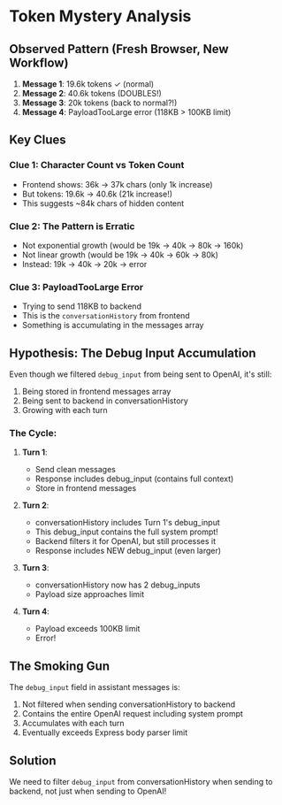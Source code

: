 # Token Mystery Analysis

## Observed Pattern (Fresh Browser, New Workflow)

1. **Message 1**: 19.6k tokens ✓ (normal)
2. **Message 2**: 40.6k tokens (DOUBLES!)
3. **Message 3**: 20k tokens (back to normal?!)
4. **Message 4**: PayloadTooLarge error (118KB > 100KB limit)

## Key Clues

### Clue 1: Character Count vs Token Count
- Frontend shows: 36k → 37k chars (only 1k increase)
- But tokens: 19.6k → 40.6k (21k increase!)
- This suggests ~84k chars of hidden content

### Clue 2: The Pattern is Erratic
- Not exponential growth (would be 19k → 40k → 80k → 160k)
- Not linear growth (would be 19k → 40k → 60k → 80k)
- Instead: 19k → 40k → 20k → error

### Clue 3: PayloadTooLarge Error
- Trying to send 118KB to backend
- This is the `conversationHistory` from frontend
- Something is accumulating in the messages array

## Hypothesis: The Debug Input Accumulation

Even though we filtered `debug_input` from being sent to OpenAI, it's still:
1. Being stored in frontend messages array
2. Being sent to backend in conversationHistory
3. Growing with each turn

### The Cycle:
1. **Turn 1**: 
   - Send clean messages
   - Response includes debug_input (contains full context)
   - Store in frontend messages

2. **Turn 2**:
   - conversationHistory includes Turn 1's debug_input
   - This debug_input contains the full system prompt!
   - Backend filters it for OpenAI, but still processes it
   - Response includes NEW debug_input (even larger)

3. **Turn 3**:
   - conversationHistory now has 2 debug_inputs
   - Payload size approaches limit

4. **Turn 4**:
   - Payload exceeds 100KB limit
   - Error!

## The Smoking Gun

The `debug_input` field in assistant messages is:
1. Not filtered when sending conversationHistory to backend
2. Contains the entire OpenAI request including system prompt
3. Accumulates with each turn
4. Eventually exceeds Express body parser limit

## Solution

We need to filter `debug_input` from conversationHistory when sending to backend, not just when sending to OpenAI!